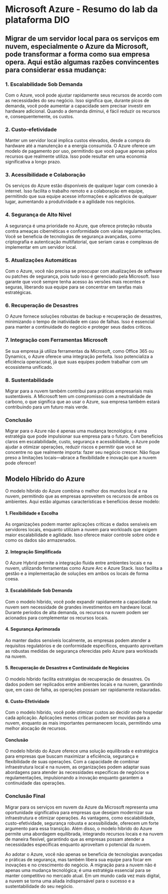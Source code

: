 # Microsoft Azure - Resumo do lab da plataforma DIO 

## Migrar de um servidor local para os serviços em nuvem, especialmente o Azure da Microsoft, pode transformar a forma como sua empresa opera. Aqui estão algumas razões convincentes para considerar essa mudança:

### 1. **Escalabilidade Sob Demanda**
Com o Azure, você pode ajustar rapidamente seus recursos de acordo com as necessidades do seu negócio. Isso significa que, durante picos de demanda, você pode aumentar a capacidade sem precisar investir em hardware adicional. Quando a demanda diminui, é fácil reduzir os recursos e, consequentemente, os custos.

### 2. **Custo-efetividade**
Manter um servidor local implica custos elevados, desde a compra do hardware até a manutenção e a energia consumida. O Azure oferece um modelo de pagamento por uso, permitindo que você pague apenas pelos recursos que realmente utiliza. Isso pode resultar em uma economia significativa a longo prazo.

### 3. **Acessibilidade e Colaboração**
Os serviços do Azure estão disponíveis de qualquer lugar com conexão à internet. Isso facilita o trabalho remoto e a colaboração em equipe, permitindo que sua equipe acesse informações e aplicativos de qualquer lugar, aumentando a produtividade e a agilidade nos negócios.

### 4. **Segurança de Alto Nível**
A segurança é uma prioridade no Azure, que oferece proteção robusta contra ameaças cibernéticas e conformidade com várias regulamentações. Você se beneficia de tecnologias de segurança avançadas, como criptografia e autenticação multifatorial, que seriam caras e complexas de implementar em um servidor local.

### 5. **Atualizações Automáticas**
Com o Azure, você não precisa se preocupar com atualizações de software ou patches de segurança, pois tudo isso é gerenciado pela Microsoft. Isso garante que você sempre tenha acesso às versões mais recentes e seguras, liberando sua equipe para se concentrar em tarefas mais estratégicas.

### 6. **Recuperação de Desastres**
O Azure fornece soluções robustas de backup e recuperação de desastres, minimizando o tempo de inatividade em caso de falhas. Isso é essencial para manter a continuidade do negócio e proteger seus dados críticos.

### 7. **Integração com Ferramentas Microsoft**
Se sua empresa já utiliza ferramentas da Microsoft, como Office 365 ou Dynamics, o Azure oferece uma integração perfeita. Isso potencializa a eficiência operacional, já que suas equipes podem trabalhar com um ecossistema unificado.

### 8. **Sustentabilidade**
Migrar para a nuvem também contribui para práticas empresariais mais sustentáveis. A Microsoft tem um compromisso com a neutralidade de carbono, o que significa que ao usar o Azure, sua empresa também estará contribuindo para um futuro mais verde.

### Conclusão
Migrar para o Azure não é apenas uma mudança tecnológica; é uma estratégia que pode impulsionar sua empresa para o futuro. Com benefícios claros em escalabilidade, custo, segurança e acessibilidade, o Azure pode ajudar a otimizar operações, reduzir riscos e permitir que você se concentre no que realmente importa: fazer seu negócio crescer. Não fique preso a limitações locais—abrace a flexibilidade e inovação que a nuvem pode oferecer!

## Modelo Híbrido do Azure

O modelo híbrido do Azure combina o melhor dos mundos local e na nuvem, permitindo que as empresas aproveitem os recursos de ambos os ambientes. Aqui estão algumas características e benefícios desse modelo:

#### 1. **Flexibilidade e Escolha**
As organizações podem manter aplicações críticas e dados sensíveis em servidores locais, enquanto utilizam a nuvem para workloads que exigem maior escalabilidade e agilidade. Isso oferece maior controle sobre onde e como os dados são armazenados.

#### 2. **Integração Simplificada**
O Azure Hybrid permite a integração fluida entre ambientes locais e na nuvem, utilizando ferramentas como Azure Arc e Azure Stack. Isso facilita a gestão e a implementação de soluções em ambos os locais de forma coesa.

#### 3. **Escalabilidade Sob Demanda**
Com o modelo híbrido, você pode expandir rapidamente a capacidade na nuvem sem necessidade de grandes investimentos em hardware local. Durante períodos de alta demanda, os recursos na nuvem podem ser acionados para complementar os recursos locais.

#### 4. **Segurança Aprimorada**
Ao manter dados sensíveis localmente, as empresas podem atender a requisitos regulatórios e de conformidade específicos, enquanto aproveitam as robustas medidas de segurança oferecidas pelo Azure para workloads na nuvem.

#### 5. **Recuperação de Desastres e Continuidade de Negócios**
O modelo híbrido facilita estratégias de recuperação de desastres. Os dados podem ser replicados entre ambientes locais e na nuvem, garantindo que, em caso de falha, as operações possam ser rapidamente restauradas.

#### 6. **Custo-Efetividade**
Com o modelo híbrido, você pode otimizar custos ao decidir onde hospedar cada aplicação. Aplicações menos críticas podem ser movidas para a nuvem, enquanto as mais importantes permanecem locais, permitindo uma melhor alocação de recursos.

#### Conclusão
O modelo híbrido do Azure oferece uma solução equilibrada e estratégica para empresas que buscam maximizar a eficiência, segurança e flexibilidade de suas operações. Com a capacidade de combinar infraestrutura local e na nuvem, as organizações podem adaptar suas abordagens para atender às necessidades específicas de negócios e regulamentações, impulsionando a inovação enquanto garantem a continuidade das operações.

### Conclusão Final
Migrar para os serviços em nuvem da Azure da Microsoft representa uma oportunidade significativa para empresas que desejam modernizar sua infraestrutura e otimizar operações. As vantagens, como escalabilidade, custo-efetividade, segurança robusta e acessibilidade, oferecem um forte argumento para essa transição. Além disso, o modelo híbrido do Azure permite uma abordagem equilibrada, integrando recursos locais e na nuvem de maneira flexível, garantindo que as empresas possam atender a necessidades específicas enquanto aproveitam o potencial da nuvem.

Ao adotar o Azure, você não apenas se beneficia de tecnologias avançadas e práticas de segurança, mas também libera sua equipe para focar em inovações e no crescimento do negócio. A migração para a nuvem não é apenas uma mudança tecnológica; é uma estratégia essencial para se manter competitivo no mercado atual. Em um mundo cada vez mais digital, a nuvem se torna uma aliada indispensável para o sucesso e a sustentabilidade do seu negócio.

